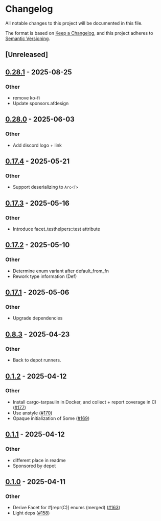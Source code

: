 # Changelog

All notable changes to this project will be documented in this file.

The format is based on [Keep a Changelog](https://keepachangelog.com/en/1.0.0/),
and this project adheres to [Semantic Versioning](https://semver.org/spec/v2.0.0.html).

## [Unreleased]

## [0.28.1](https://github.com/facet-rs/facet/compare/facet-testhelpers-v0.28.0...facet-testhelpers-v0.28.1) - 2025-08-25

### Other

- remove ko-fi
- Update sponsors.afdesign

## [0.28.0](https://github.com/facet-rs/facet/compare/facet-testhelpers-v0.17.4...facet-testhelpers-v0.28.0) - 2025-06-03

### Other

- Add discord logo + link

## [0.17.4](https://github.com/facet-rs/facet/compare/facet-testhelpers-v0.17.3...facet-testhelpers-v0.17.4) - 2025-05-21

### Other

- Support deserializing to `Arc<T>`

## [0.17.3](https://github.com/facet-rs/facet/compare/facet-testhelpers-v0.17.2...facet-testhelpers-v0.17.3) - 2025-05-16

### Other

- Introduce facet_testhelpers::test attribute

## [0.17.2](https://github.com/facet-rs/facet/compare/facet-testhelpers-v0.17.1...facet-testhelpers-v0.17.2) - 2025-05-10

### Other

- Determine enum variant after default_from_fn
- Rework type information (Def)

## [0.17.1](https://github.com/facet-rs/facet/compare/facet-testhelpers-v0.17.0...facet-testhelpers-v0.17.1) - 2025-05-06

### Other

- Upgrade dependencies

## [0.8.3](https://github.com/facet-rs/facet/compare/facet-testhelpers-v0.8.2...facet-testhelpers-v0.8.3) - 2025-04-23

### Other

- Back to depot runners.

## [0.1.2](https://github.com/facet-rs/facet/compare/facet-testhelpers-v0.1.1...facet-testhelpers-v0.1.2) - 2025-04-12

### Other

- Install cargo-tarpaulin in Docker, and collect + report coverage in CI ([#177](https://github.com/facet-rs/facet/pull/177))
- Use anstyle ([#170](https://github.com/facet-rs/facet/pull/170))
- Opaque initialization of Some ([#169](https://github.com/facet-rs/facet/pull/169))

## [0.1.1](https://github.com/facet-rs/facet/compare/facet-testhelpers-v0.1.0...facet-testhelpers-v0.1.1) - 2025-04-12

### Other

- different place in readme
- Sponsored by depot

## [0.1.0](https://github.com/facet-rs/facet/releases/tag/facet-testhelpers-v0.1.0) - 2025-04-11

### Other

- Derive Facet for #[repr(C)] enums (merged) ([#163](https://github.com/facet-rs/facet/pull/163))
- Light deps ([#158](https://github.com/facet-rs/facet/pull/158))

